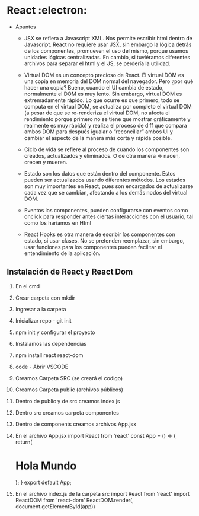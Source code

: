 # React :electron:

-   Apuntes

    -   JSX se refiera a Javascript XML. Nos permite escribir html dentro de Javascript. React no requiere usar JSX, sin embargo la lógica detrás de los componentes, promueven el uso del mismo, porque usamos unidades lógicas centralizadas. En cambio, si tuviéramos diferentes archivos para separar el html y el JS, se perdería la utilidad.

    -   Virtual DOM es un concepto precioso de React. El virtual DOM es una copia en memoria del DOM normal del navegador. Pero ¿por qué hacer una copia? Bueno, cuando el UI cambia de estado, normalmente el DOM es muy lento. Sin embargo, virtual DOM es extremadamente rápido. Lo que ocurre es que primero, todo se computa en el virtual DOM, se actualiza por completo el virtual DOM (a pesar de que se re-renderiza el virtual DOM, no afecta el rendimiento porque primero no se tiene que mostrar gráficamente y realmente es muy rápido) y realiza el proceso de diff que compara ambos DOM para después igualar o “reconciliar” ambos UI y cambiar el aspecto de la manera más corta y rápida posible.

    -   Ciclo de vida se refiere al proceso de cuando los componentes son creados, actualizados y eliminados. O de otra manera ⇒ nacen, crecen y mueren.

    -   Estado son los datos que están dentro del componente. Estos pueden ser actualizados usando diferentes métodos. Los estados son muy importantes en React, pues son encargados de actualizarse cada vez que se cambian, afectando a los demás nodos del virtual DOM.

    -   Eventos los componentes, pueden configurarse con eventos como onclick para responder antes ciertas interacciones con el usuario, tal como los haríamos en Html

    -   React Hooks es otra manera de escribir los componentes con estado, si usar clases. No se pretenden reemplazar, sin embargo, usar funciones para los componentes pueden facilitar el entendimiento de la aplicación.

## Instalación de React y React Dom

1.  En el cmd
2.  Crear carpeta con mkdir
3.  Ingresar a la carpeta
4.  Inicializar repo - git init
5.  npm init y configurar el proyecto
6.  Instalamos las dependencias
7.  npm install react react-dom
8.  code - Abrir VSCODE
9.  Creamos Carpeta SRC (se creará el codigo)
10. Creamos Carpeta public (archivos públicos)
11. Dentro de public y de src creamos index.js
12. Dentro src creamos carpeta componentes
13. Dentro de components creamos archivos App.jsx
14. En el archivo App.jsx
    import React from 'react'
    const App = () => {
    return(
    <h1> Hola Mundo </h1>
    );
    }
    export default App;

15. En el archivo index.js de la carpeta src
    import React from 'react'
    import ReactDOM from 'react-dom'
    ReactDOM.render(<App />, document.getElementById(app))
